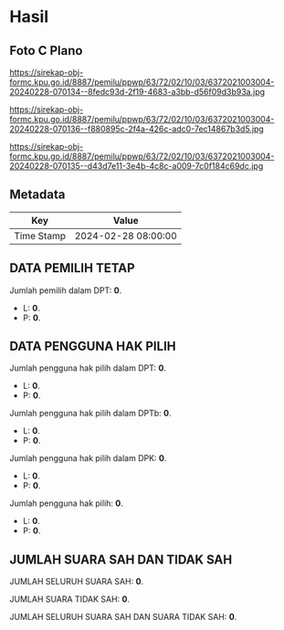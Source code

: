 # Hasil

## Foto C Plano

https://sirekap-obj-formc.kpu.go.id/8887/pemilu/ppwp/63/72/02/10/03/6372021003004-20240228-070134--8fedc93d-2f19-4683-a3bb-d56f09d3b93a.jpg

https://sirekap-obj-formc.kpu.go.id/8887/pemilu/ppwp/63/72/02/10/03/6372021003004-20240228-070136--f880895c-2f4a-426c-adc0-7ec14867b3d5.jpg

https://sirekap-obj-formc.kpu.go.id/8887/pemilu/ppwp/63/72/02/10/03/6372021003004-20240228-070135--d43d7e11-3e4b-4c8c-a009-7c0f184c69dc.jpg


## Metadata

| Key        | Value               |
| ---------- | ------------------- |
| Time Stamp | 2024-02-28 08:00:00 |


## DATA PEMILIH TETAP

Jumlah pemilih dalam DPT: **0**.
 * L: **0**.
 * P: **0**.

## DATA PENGGUNA HAK PILIH

Jumlah pengguna hak pilih dalam DPT: **0**.
 * L: **0**.
 * P: **0**.

Jumlah pengguna hak pilih dalam DPTb: **0**.
 * L: **0**.
 * P: **0**.

Jumlah pengguna hak pilih dalam DPK: **0**.
 * L: **0**.
 * P: **0**.

Jumlah pengguna hak pilih: **0**.
 * L: **0**.
 * P: **0**.

## JUMLAH SUARA SAH DAN TIDAK SAH

JUMLAH SELURUH SUARA SAH: **0**.

JUMLAH SUARA TIDAK SAH: **0**.

JUMLAH SELURUH SUARA SAH DAN SUARA TIDAK SAH: **0**.


